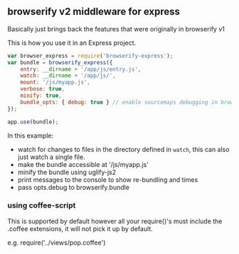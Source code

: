 ## browserify v2 middleware for express 

Basically just brings back the features that were originally in browserify v1

This is how you use it in an Express project.

```javascript
var browser_express = require('browserify-express');
var bundle = browserify_express({
	entry: __dirname + '/app/js/entry.js',
	watch: __dirname + '/app/js/',
	mount: '/js/myapp.js',
	verbose: true,
	minify: true,
	bundle_opts: { debug: true } // enable sourcemaps debugging in browserify
});

app.use(bundle);
```

In this example: 

* watch for changes to files in the directory defined in `watch`, this can also just watch a single file. 
* make the bundle accessible at '/js/myapp.js'
* minify the bundle using uglify-js2
* print messages to the console to show re-bundling and times
* pass opts.debug to browserify.bundle

### using coffee-script

This is supported by default however all your require()'s must include the .coffee extensions, it will not pick it up by default.

e.g. require('../views/pop.coffee')



